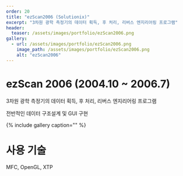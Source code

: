 ```yaml
---
order: 20
title: "ezScan2006 (Solutionix)"
excerpt: "3차원 광학 측정기의 데이터 획득, 후 처리, 리버스 엔지리어링 프로그램"
header:
  teaser: /assets/images/portfolio/ezScan2006.png
gallery:
  - url: /assets/images/portfolio/ezScan2006.png
    image_path: /assets/images/portfolio/ezScan2006.png
    alt: "ezScan2006"
---
```


# ezScan 2006 (2004.10 ~ 2006.7)
3차원 광학 측정기의 데이터 획득, 후 처리, 리버스 엔지리어링 프로그램

전반적인 데이터 구조설계 및 GUI 구현

{% include gallery caption="" %}

# 사용 기술
MFC, OpenGL, XTP
